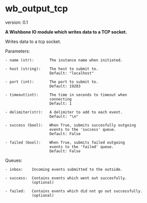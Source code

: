 wb_output_tcp
=============

version: 0.1

**A Wishbone IO module which writes data to a TCP socket.**

Writes data to a tcp socket.

Parameters:

    - name (str):       The instance name when initiated.

    - host (string):    The host to submit to.
                        Default: "localhost"

    - port (int):       The port to submit to.
                        Default: 19283

    - timeout(int):     The time in seconds to timeout when
                        connecting
                        Default: 1

    - delimiter(str):   A delimiter to add to each event.
                        Default: "\n"

    - success (bool):   When True, submits succesfully outgoing
                        events to the 'success' queue.
                        Default: False

    - failed (bool):    When True, submits failed outgoing
                        events to the 'failed' queue.
                        Default: False

Queues:

    - inbox:    Incoming events submitted to the outside.

    - success:  Contains events which went out succesfully.
                (optional)

    - failed:   Contains events which did not go out successfully.
                (optional)
